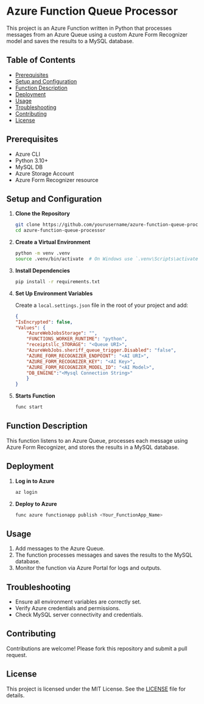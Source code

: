 # Azure Function Queue Processor

This project is an Azure Function written in Python that processes messages from an Azure Queue using a custom Azure Form Recognizer model and saves the results to a MySQL database.

## Table of Contents

- [Prerequisites](#prerequisites)
- [Setup and Configuration](#setup-and-configuration)
- [Function Description](#function-description)
- [Deployment](#deployment)
- [Usage](#usage)
- [Troubleshooting](#troubleshooting)
- [Contributing](#contributing)
- [License](#license)

## Prerequisites

- Azure CLI
- Python 3.10+
- MySQL DB
- Azure Storage Account
- Azure Form Recognizer resource

## Setup and Configuration

1. **Clone the Repository**
    ```bash
    git clone https://github.com/yourusername/azure-function-queue-processor.git
    cd azure-function-queue-processor
    ```

2. **Create a Virtual Environment**
    ```bash
    python -m venv .venv
    source .venv/bin/activate  # On Windows use `.venv\Scripts\activate`
    ```

3. **Install Dependencies**
    ```bash
    pip install -r requirements.txt
    ```

4. **Set Up Environment Variables**

    Create a `local.settings.json` file in the root of your project and add:

    ```json
    {
    "IsEncrypted": false,
    "Values": {
        "AzureWebJobsStorage": "",
        "FUNCTIONS_WORKER_RUNTIME": "python",
        "receiptsllc_STORAGE": "<Queue URI>",
        "AzureWebJobs.sheriff_queue_trigger.Disabled": "false",
        "AZURE_FORM_RECOGNIZER_ENDPOINT": "<AI URI>",
        "AZURE_FORM_RECOGNIZER_KEY": "<AI Key>",
        "AZURE_FORM_RECOGNIZER_MODEL_ID": "<AI Model>",
        "DB_ENGINE":"<Mysql Connection String>"
        }
    }
    ```
4. **Starts Function**
    ```bash
    func start
    ```

## Function Description

This function listens to an Azure Queue, processes each message using Azure Form Recognizer, and stores the results in a MySQL database.

## Deployment

1. **Log in to Azure**
    ```bash
    az login
    ```

2. **Deploy to Azure**
    ```bash
    func azure functionapp publish <Your_FunctionApp_Name>
    ```



## Usage

1. Add messages to the Azure Queue.
2. The function processes messages and saves the results to the MySQL database.
3. Monitor the function via Azure Portal for logs and outputs.

## Troubleshooting

- Ensure all environment variables are correctly set.
- Verify Azure credentials and permissions.
- Check MySQL server connectivity and credentials.

## Contributing

Contributions are welcome! Please fork this repository and submit a pull request.

## License

This project is licensed under the MIT License. See the [LICENSE](LICENSE) file for details.
